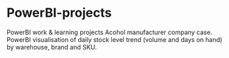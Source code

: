 # PowerBI-projects
PowerBI work &amp; learning projects
Acohol manufacturer company case. PowerBI visualisation of daily stock level trend (volume and days on hand) by warehouse, brand and SKU.
